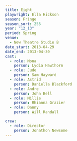 ```yaml
---
title: Eight
playwright: Ella Hickson
season: Fringe
season_sort: 255
year: "12_13"
period: Spring
venue:
  - New Theatre Studio B
date_start: 2013-04-29
date_end: 2013-04-30
cast:
  - role: Mona
    person: Lydia Hawthorn
  - role: Jude
    person: Sam Hayward
  - role: Astrid
    person: Daniella Blackford
  - role: Andre
    person: John Bell
  - role: Millie
    person: Rhianna Grazier
  - role: Danny
    person: Will Randall

crew:
  - role: Director
    person: Jonathon Newsome
---
```


